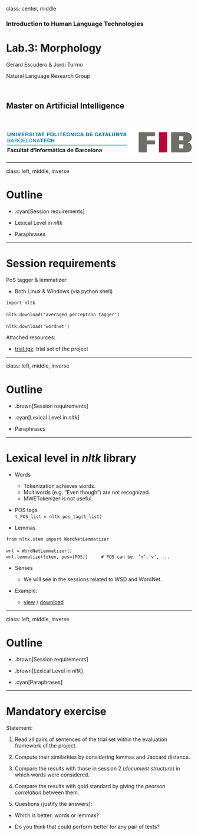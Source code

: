class: center, middle

### Introduction to Human Language Technologies

# Lab.3: Morphology

Gerard Escudero & Jordi Turmo

Natural Language Research Group

<br>

## Master on Artificial Intelligence

<br>

![:scale 75%](fib.png)

---
class: left, middle, inverse

# Outline

* .cyan[Session requirements]

* Lexical Level in *nltk*

* Paraphrases

---

# Session requirements

PoS tagger & lemmatizer:

* Both Linux & Windows (via python shell)

```python3
import nltk

nltk.download('averaged_perceptron_tagger')

nltk.download('wordnet')
```

Attached resources:

* [trial.tgz](resources/trial.tgz): trial set of the project

---
class: left, middle, inverse

# Outline

* .brown[Session requirements]

* .cyan[Lexical Level in *nltk*]

* Paraphrases

---

# Lexical level in *nltk* library

* Words

  - Tokenization achieves words. 
  - Multiwords (e.g. ”Even though”) are not recognized. 
  - MWETokenizer is not useful.

* POS tags <br>
`t_POS_list = nltk.pos_tag(t_list)`

* Lemmas

```python3
from nltk.stem import WordNetLemmatizer

wnl = WordNetLemmatizer()
wnl.lemmatize(token, pos=[POS])     # POS can be: ’n’,’v’, ...
```

* Senses

  - We will see in the sessions related to WSD and WordNet.

* Example:

  - [view](codes/lemmatizer.html) / [download](codes/lemmatizer.ipynb)

---
class: left, middle, inverse

# Outline

* .brown[Session requirements]

* .brown[Lexical Level in *nltk*]

* .cyan[Paraphrases]

---

# Mandatory exercise

Statement:

1. Read all pairs of sentences of the trial set within the evaluation framework of the project.

2. Compute their similarities by considering lemmas and Jaccard distance.

3. Compare the results with those in session 2 (*document structure*) in which words were considered.

4. Compare the results with gold standard by giving the *pearson correlation* between them.

5. Questions (justify the answers):

  - Which is better: words or lemmas? 

  - Do you think that could perform better for any pair of texts? 

